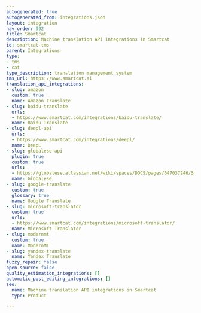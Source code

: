 ```yaml
---
autogenerated: true
autogenerated_from: integrations.json
layout: integration
nav_order: 992
title: Smartcat
description: Machine translation API integrations in Smartcat
id: smartcat-tms
parent: Integrations
type:
- tms
- cat
type_description: translation management system
tms_url: https://www.smartcat.ai
translation_api_integrations:
- slug: amazon
  custom: true
  name: Amazon Translate
- slug: baidu-translate
  urls:
  - https://www.smartcat.com/integrations/baidu-translate/
  name: Baidu Translate
- slug: deepl-api
  urls:
  - https://www.smartcat.com/integrations/deepl/
  name: DeepL
- slug: globalese-api
  plugin: true
  custom: true
  urls:
  - https://globalese.atlassian.net/wiki/spaces/DOCS/pages/647037246/Smartcat+connector
  name: Globalese
- slug: google-translate
  custom: true
  glossary: true
  name: Google Translate
- slug: microsoft-translator
  custom: true
  urls:
  - https://www.smartcat.com/integrations/microsoft-translator/
  name: Microsoft Translator
- slug: modernmt
  custom: true
  name: ModernMT
- slug: yandex-translate
  name: Yandex Translate
fuzzy_repair: false
open-source: false
quality_estimation_integrations: []
automatic_post_editing_integrations: []
seo:
  name: Machine translation API integrations in Smartcat
  type: Product

---
```


